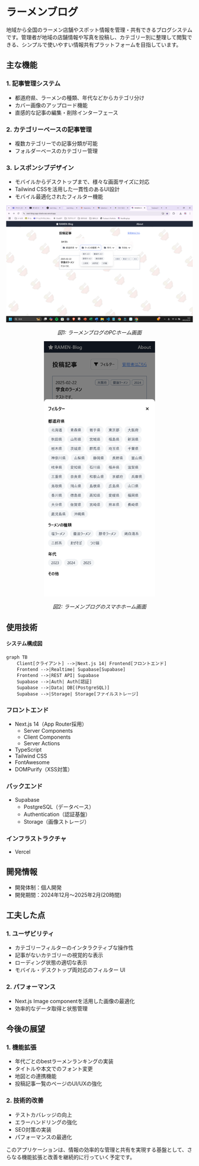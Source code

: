 # ラーメンブログ

地域から全国のラーメン店舗やスポット情報を管理・共有できるブログシステムです。管理者が地域の店舗情報や写真を投稿し、カテゴリー別に整理して閲覧できる、シンプルで使いやすい情報共有プラットフォームを目指しています。

## 主な機能

### 1. 記事管理システム

- 都道府県、ラーメンの種類、年代などからカテゴリ分け
- カバー画像のアップロード機能
- 直感的な記事の編集・削除インターフェース

### 2. カテゴリーベースの記事管理

- 複数カテゴリーでの記事分類が可能
- フォルダーベースのカテゴリー管理

### 3. レスポンシブデザイン

- モバイルからデスクトップまで、様々な画面サイズに対応
- Tailwind CSSを活用した一貫性のあるUI設計
- モバイル最適化されたフィルター機能

<div align="center">
  <img src ="./public/postview.png" width="800">
  <p><em>図1: ラーメンブログのPCホーム画面</em></p>
</div>
<div align="center">
  <img src ="./public/postview2.png" width="300">
  <p><em>図2: ラーメンブログのスマホホーム画面</em></p>
</div>

## 使用技術

#### システム構成図

```mermaid
graph TB
    Client[クライアント] -->|Next.js 14| Frontend[フロントエンド]
    Frontend -->|Realtime| Supabase[Supabase]
    Frontend -->|REST API| Supabase
    Supabase -->|Auth| Auth[認証]
    Supabase -->|Data| DB[(PostgreSQL)]
    Supabase -->|Storage| Storage[ファイルストレージ]
```

### フロントエンド

- Next.js 14（App Router採用）
  - Server Components
  - Client Components
  - Server Actions
- TypeScript
- Tailwind CSS
- FontAwesome
- DOMPurify（XSS対策）

### バックエンド

- Supabase
  - PostgreSQL（データベース）
  - Authentication（認証基盤）
  - Storage（画像ストレージ）

### インフラストラクチャ

- Vercel

## 開発情報

- 開発体制：個人開発
- 開発期間：2024年12月〜2025年2月(20時間)

## 工夫した点

### 1. ユーザビリティ

- カテゴリーフィルターのインタラクティブな操作性
- 記事がないカテゴリーの視覚的な表示
- ローディング状態の適切な表示
- モバイル・デスクトップ両対応のフィルター UI

### 2. パフォーマンス

- Next.js Image componentを活用した画像の最適化
- 効率的なデータ取得と状態管理

## 今後の展望

### 1. 機能拡張

- 年代ごとのbestラーメンランキングの実装
- タイトルや本文でのフォント変更
- 地図との連携機能
- 投稿記事一覧のページのUI/UXの強化

### 2. 技術的改善

- テストカバレッジの向上
- エラーハンドリングの強化
- SEO対策の実装
- パフォーマンスの最適化

このアプリケーションは、情報の効率的な管理と共有を実現する基盤として、さらなる機能拡張と改善を継続的に行っていく予定です。
